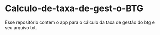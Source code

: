 # Calculo-de-taxa-de-gest-o-BTG
Esse repositório contem o app para o cálculo da taxa de gestão do btg e seu arquivo txt.
